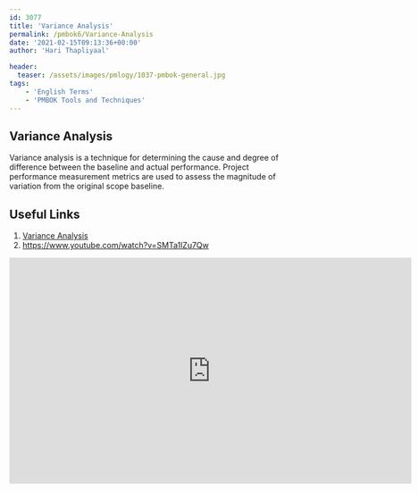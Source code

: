 ```yaml
---
id: 3077   
title: 'Variance Analysis'
permalink: /pmbok6/Variance-Analysis
date: '2021-02-15T09:13:36+00:00'
author: 'Hari Thapliyaal'

header:
  teaser: /assets/images/pmlogy/1037-pmbok-general.jpg
tags:
    - 'English Terms'
    - 'PMBOK Tools and Techniques'
---
```


## Variance Analysis

Variance analysis is a technique for determining the cause and degree of difference between the baseline and actual performance. Project performance measurement metrics are used to assess the magnitude of variation from the original scope baseline.

## Useful Links

1. [Variance Analysis](https://corporatefinanceinstitute.com/resources/knowledge/accounting/variance-analysis/)
2. https://www.youtube.com/watch?v=SMTa1lZu7Qw

<iframe allow="accelerometer; autoplay; clipboard-write; encrypted-media; gyroscope; picture-in-picture" allowfullscreen="" frameborder="0" height="405" loading="lazy" src="https://www.youtube.com/embed/SMTa1lZu7Qw?feature=oembed" title="Variance Analysis" width="720"></iframe>